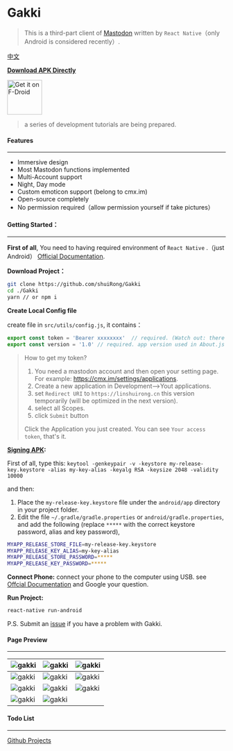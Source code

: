 # Gakki

> This is a third-part client of [Mastodon](https://joinmastodon.org/) written by `React Native`（only Android is considered recently）.
>

[中文](./README.ZH.md)

**[Download APK Directly](https://github.com/shuiRong/Gakki/releases)**

[<img src="https://i.imgur.com/fTum3oy.png" alt="Get it on F-Droid" height="80" />](https://apt.izzysoft.de/fdroid/index/apk/com.gakki)

> a series of development tutorials are being prepared.


#### Features

---

* Immersive design
* Most Mastodon functions implemented
* Multi-Account support
* Night, Day mode
* Custom emoticon support (belong to cmx.im)
* Open-source completely
* No permission required（allow permission yourself if take pictures）




#### Getting Started：

---

**First of all**, You need to having required environment of `React Native` .（just Android） [Official Documentation](https://facebook.github.io/react-native/docs/getting-started).

**Download Project：**

```bash
git clone https://github.com/shuiRong/Gakki
cd ./Gakki
yarn // or npm i
```

**Create Local Config file**

create file in `src/utils/config.js`, it contains：

```javascript
export const token = 'Bearer xxxxxxxx'  // required. (Watch out: there is a blank space.)
export const version = '1.0' // required. app version used in About.js
```

> How to get my token?
>
> 1. You need a mastodon account and then open your setting page. For example: https://cmx.im/settings/applications.
> 2. Create a new application in Development-->Yout applications.
> 3. set `Redirect URI` to `https://linshuirong.cn` this version temporarily (will be optimized in the next version).
> 4. select all Scopes.
> 5. click `Submit` button
>
> Click the Application you just created. You can see `Your access token`, that's it.



**[Signing APK](https://facebook.github.io/react-native/docs/signed-apk-android):**

First of all, type this: `keytool -genkeypair -v -keystore my-release-key.keystore -alias my-key-alias -keyalg RSA -keysize 2048 -validity 10000`

and then: 

1. Place the `my-release-key.keystore` file under the `android/app` directory in your project folder.
2. Edit the file `~/.gradle/gradle.properties` or `android/gradle.properties`, and add the following (replace `*****` with the correct keystore password, alias and key password),

```bash
MYAPP_RELEASE_STORE_FILE=my-release-key.keystore
MYAPP_RELEASE_KEY_ALIAS=my-key-alias
MYAPP_RELEASE_STORE_PASSWORD=*****
MYAPP_RELEASE_KEY_PASSWORD=*****
```



**Connect Phone:** connect your phone to the computer using USB. see [Offcial Documentation](https://facebook.github.io/react-native/docs/running-on-device) and Google your question. 

**Run Project:**

```bash
react-native run-android
```

P.S. Submit an [issue](https://github.com/shuiRong/Gakki/issues) if you have a problem with Gakki.

#### Page Preview

---
| ![gakki](./preview/1.png) | ![gakki](./preview/2.png) |![gakki](./preview/3.png)  |
|-|-|-|
|  ![gakki](./preview/4.png)   |   ![gakki](./preview/5.png)   |   ![gakki](./preview/6.png)   |
|   ![gakki](./preview/7.png)   | ![gakki](./preview/8.png)     |   ![gakki](./preview/9.png)    |
|  ![gakki](./preview/10.png)    |  ![gakki](./preview/11.png)    |      |




#### Todo List

---

[Github Projects](https://github.com/shuiRong/Gakki/projects/2)
